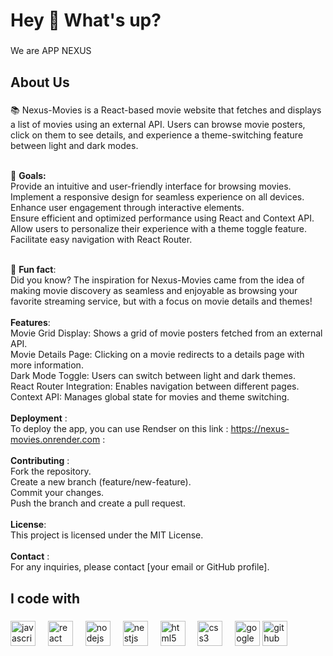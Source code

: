 <h1 align="left">Hey 👋 What's up?</h1>

###

<p align="left">We are APP NEXUS</p>

###

<h2 align="left">About Us</h2>

###

<p align="left">📚 Nexus-Movies is a React-based movie website that fetches and displays a list of movies using an external API. Users can browse movie posters, click on them to see details, and experience a theme-switching feature between light and dark modes.<br><br>

🎯 **Goals:** <br>Provide an intuitive and user-friendly interface for browsing movies.<br>Implement a responsive design for seamless experience on all devices.<br>Enhance user engagement through interactive elements.<br>Ensure efficient and optimized performance using React and Context API.<br>Allow users to personalize their experience with a theme toggle feature.<br>Facilitate easy navigation with React Router.<br><br>

🎲 **Fun fact**:<br>Did you know? The inspiration for Nexus-Movies came from the idea of making movie discovery as seamless and enjoyable as browsing your favorite streaming service, but with a focus on movie details and themes!<br><br>**Features**:<br>Movie Grid Display: Shows a grid of movie posters fetched from an external API.<br>Movie Details Page: Clicking on a movie redirects to a details page with more information.<br>Dark Mode Toggle: Users can switch between light and dark themes.<br>React Router Integration: Enables navigation between different pages.<br>Context API: Manages global state for movies and theme switching.<br><br>**Deployment** :<br>To deploy the app, you can use Rendser on this link : https://nexus-movies.onrender.com :<br><br>**Contributing** :<br>Fork the repository.<br>Create a new branch (feature/new-feature).<br>Commit your changes.<br>Push the branch and create a pull request.<br><br>**License**:<br>This project is licensed under the MIT License.<br><br>**Contact** :<br>For any inquiries, please contact [your email or GitHub profile].</p>

###

<h2 align="left">I code with</h2>

###

<div align="left">
  <img src="https://cdn.jsdelivr.net/gh/devicons/devicon/icons/javascript/javascript-original.svg" height="40" alt="javascript logo"  />
  <img width="12" />
  <img src="https://cdn.jsdelivr.net/gh/devicons/devicon/icons/react/react-original.svg" height="40" alt="react logo"  />
  <img width="12" />
  <img src="https://cdn.jsdelivr.net/gh/devicons/devicon/icons/nodejs/nodejs-original.svg" height="40" alt="nodejs logo"  />
  <img width="12" />
  <img src="https://cdn.jsdelivr.net/gh/devicons/devicon/icons/nestjs/nestjs-original.svg" height="40" alt="nestjs logo"  />
  <img width="12" />
  <img src="https://cdn.jsdelivr.net/gh/devicons/devicon/icons/html5/html5-original.svg" height="40" alt="html5 logo"  />
  <img width="12" />
  <img src="https://cdn.jsdelivr.net/gh/devicons/devicon/icons/css3/css3-original.svg" height="40" alt="css3 logo"  />
  <img width="12" />
  <img src="https://cdn.jsdelivr.net/gh/devicons/devicon/icons/google/google-original.svg" height="40" alt="google logo"  />
  <img src="https://cdn.jsdelivr.net/gh/devicons/devicon/icons/github/github-original.svg" height="40" alt="github logo"  />
</div>

###
